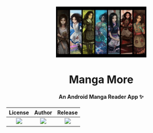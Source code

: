 <!-- markdownlint-disable -->
<p align="center">
  <img width="240" src="https://github.com/sdvina/MangaMore/blob/main/app/src/main/res/drawable/comic_header.jpg" style="text-align: center;">
</p>
<h1 align="center">Manga More</h1>
<h4 align="center">An Android Manga Reader App ✨</h4>

<h4 align="center">

|  License | Author | Release |
| ---------- | -----------|------------|
|![](https://img.shields.io/badge/license-MIT-green)|![](https://img.shields.io/badge/Author-JayHsu-blue.svg)|![](https://img.shields.io/github/v/release/sdvina/MangaMore?include_prereleases )|
